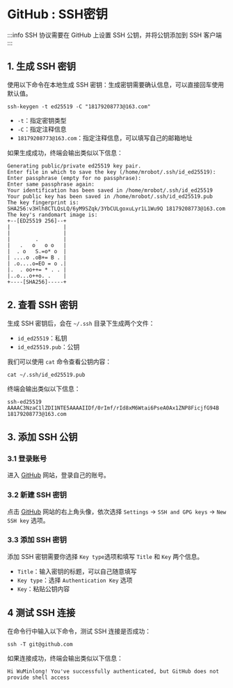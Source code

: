 # GitHub : SSH密钥

:::info
SSH 协议需要在 GitHub 上设置 SSH 公钥，并将公钥添加到 SSH 客户端
:::

## 1. 生成 SSH 密钥

使用以下命令在本地生成 SSH 密钥：生成密钥需要确认信息，可以直接回车使用默认值。

```
ssh-keygen -t ed25519 -C "18179208773@163.com"
```

- `-t`：指定密钥类型
- `-C`：指定注释信息
- `18179208773@163.com`：指定注释信息，可以填写自己的邮箱地址

如果生成成功，终端会输出类似以下信息：

```
Generating public/private ed25519 key pair.
Enter file in which to save the key (/home/mrobot/.ssh/id_ed25519):
Enter passphrase (empty for no passphrase):
Enter same passphrase again:
Your identification has been saved in /home/mrobot/.ssh/id_ed25519
Your public key has been saved in /home/mrobot/.ssh/id_ed25519.pub
The key fingerprint is:
SHA256:v3Hlh8CTLQsLQ/6yM9SZqk/3YbCULgoxuLyr1L1Wu9Q 18179208773@163.com
The key's randomart image is:
+--[ED25519 256]--+
|                 |
|                 |
|        .        |
|   .   o   o o   |
|  . o   S.=o* o  |
| ....o .oB+= B . |
| .o....o=EO = o .|
|.  . oo++= * . . |
|..o...o++o. .    |
+----[SHA256]-----+
```

## 2. 查看 SSH 密钥

生成 SSH 密钥后，会在 `~/.ssh` 目录下生成两个文件：

- `id_ed25519`：私钥
- `id_ed25519.pub`：公钥

我们可以使用 `cat` 命令查看公钥内容：

```
cat ~/.ssh/id_ed25519.pub
```

终端会输出类似以下信息：
```
ssh-ed25519 AAAAC3NzaC1lZDI1NTE5AAAAIIDf/0rImf/rId8xM6Wtai6PseA0Ax1ZNP8FicjfG94B 18179208773@163.com
```

## 3. 添加 SSH 公钥

### 3.1 登录账号

进入 [GitHub](https://github.com/) 网站，登录自己的账号。

### 3.2 新建 SSH 密钥

点击 [GitHub](https://github.com/) 网站的右上角头像，依次选择 `Settings` →  `SSH and GPG keys` →  `New SSH key` 选项。

### 3.3 添加 SSH 密钥

添加 SSH 密钥需要你选择 `Key type`选项和填写 `Title` 和 `Key` 两个信息。

- `Title`：输入密钥的标题，可以自己随意填写
- `Key type`：选择 `Authentication Key` 选项
- `Key`：粘贴公钥内容

## 4 测试 SSH 连接

在命令行中输入以下命令，测试 SSH 连接是否成功：

```
ssh -T git@github.com
```

如果连接成功，终端会输出类似以下信息：

```
Hi WuMinlong! You've successfully authenticated, but GitHub does not provide shell access
```
